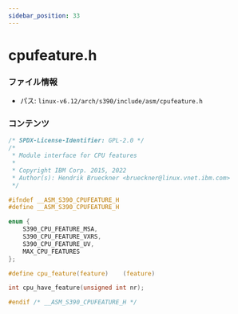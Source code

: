 ```yaml
---
sidebar_position: 33
---
```

# cpufeature.h

### ファイル情報

- パス: `linux-v6.12/arch/s390/include/asm/cpufeature.h`

### コンテンツ

```h
/* SPDX-License-Identifier: GPL-2.0 */
/*
 * Module interface for CPU features
 *
 * Copyright IBM Corp. 2015, 2022
 * Author(s): Hendrik Brueckner <brueckner@linux.vnet.ibm.com>
 */

#ifndef __ASM_S390_CPUFEATURE_H
#define __ASM_S390_CPUFEATURE_H

enum {
	S390_CPU_FEATURE_MSA,
	S390_CPU_FEATURE_VXRS,
	S390_CPU_FEATURE_UV,
	MAX_CPU_FEATURES
};

#define cpu_feature(feature)	(feature)

int cpu_have_feature(unsigned int nr);

#endif /* __ASM_S390_CPUFEATURE_H */

```
